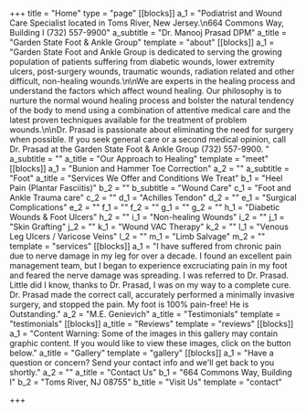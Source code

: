 +++
title = "Home"
type = "page"
[[blocks]]
a_1 = "Podiatrist and Wound Care Specialist located in Toms River, New Jersey.\n664 Commons Way, Building I (732) 557-9900"
a_subtitle = "Dr. Manooj Prasad DPM"
a_title = "Garden State Foot &amp; Ankle Group"
template = "about"
[[blocks]]
a_1 = "Garden State Foot and Ankle Group is dedicated to serving the growing population of patients suffering from diabetic wounds, lower extremity ulcers, post-surgery wounds, traumatic wounds, radiation related and other difficult, non-healing wounds.\n\nWe are experts in the healing process and understand the factors which affect wound healing. Our philosophy is to nurture the normal wound healing process and bolster the natural tendency of the body to mend using a combination of attentive medical care and the latest proven techniques available for the treatment of problem wounds.\n\nDr. Prasad is passionate about eliminating the need for surgery when possible.  If you seek general care or a second medical opinion, call Dr. Prasad at the Garden State Foot & Ankle Group (732)  557-9900. "
a_subtitle = ""
a_title = "Our Approach to Healing"
template = "meet"
[[blocks]]
a_1 = "Bunion and Hammer Toe Correction"
a_2 = ""
a_subtitle = "Foot"
a_title = "Services We Offer and Conditions We Treat"
b_1 = "Heel Pain (Plantar Fasciitis)"
b_2 = ""
b_subtitle = "Wound Care"
c_1 = "Foot and Ankle Trauma care"
c_2 = ""
d_1 = "Achilles Tendon"
d_2 = ""
e_1 = "Surgical Complications"
e_2 = ""
f_1 = ""
f_2 = ""
g_1 = ""
g_2 = ""
h_1 = "Diabetic Wounds & Foot Ulcers"
h_2 = ""
i_1 = "Non-healing Wounds"
i_2 = ""
j_1 = "Skin Grafting"
j_2 = ""
k_1 = "Wound VAC Therapy"
k_2 = ""
l_1 = "Venous Leg Ulcers / Varicose Veins"
l_2 = ""
m_1 = "Limb Salvage"
m_2 = ""
template = "services"
[[blocks]]
a_1 = "I have suffered from chronic pain due to nerve damage in my leg for over a decade. I found an excellent pain management team, but I began to experience excruciating pain in my foot and feared the nerve damage was spreading. I was referred to Dr. Prasad. Little did I know, thanks to Dr. Prasad, I was on my way to a complete cure. Dr. Prasad made the correct call, accurately performed a minimally invasive surgery, and stopped the pain. My foot is 100% pain-free! He is Outstanding."
a_2 = "M.E. Genievich"
a_title = "Testimonials"
template = "testimonials"
[[blocks]]
a_title = "Reviews"
template = "reviews"
[[blocks]]
a_1 = "Content Warning: Some of the images in this gallery may contain graphic content. If you would like to view these images, click on the button below."
a_title = "Gallery"
template = "gallery"
[[blocks]]
a_1 = "Have a question or concern? Send your contact info and we'll get back to you shortly."
a_2 = ""
a_title = "Contact Us"
b_1 = "664 Commons Way, Building I"
b_2 = "Toms River, NJ 08755"
b_title = "Visit Us"
template = "contact"

+++
